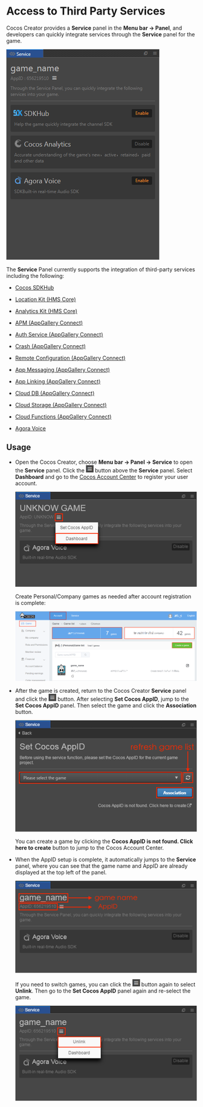 # Access to Third Party Services

Cocos Creator provides a **Service** panel in the **Menu bar -> Panel**, and developers can quickly integrate services through the **Service** panel for the game.

![](index/cocos_services.png)

The **Service** Panel currently supports the integration of third-party services including the following:

  - [Cocos SDKHub](sdkhub.md)

  - [Location Kit (HMS Core)](hms-location.md)

  - [Analytics Kit (HMS Core)](hms-analytics.md)

  - [APM (AppGallery Connect)](agc-apm.md)

  - [Auth Service (AppGallery Connect)](agc-auth.md)

  - [Crash (AppGallery Connect)](agc-crash.md)
    
  - [Remote Configuration (AppGallery Connect)](agc-remote.md)

  - [App Messaging (AppGallery Connect)](agc-appmessaging.md)

  - [App Linking (AppGallery Connect)](agc-applinking.md)

  - [Cloud DB (AppGallery Connect)](agc-clouddb.md)
    
  - [Cloud Storage (AppGallery Connect)](agc-cloudstorage.md)
    
  - [Cloud Functions (AppGallery Connect)](agc-cloudfunc.md)

  - [Agora Voice](https://docs.agora.io/en/Interactive%20Gaming/game_c?platform=Cocos%20Creator)

## Usage

- Open the Cocos Creator, choose **Menu bar -> Panel -> Service** to open the **Service** panel. Click the ![](index/setting.png) button above the **Service** panel. Select **Dashboard** and go to the [Cocos Account Center](https://auth.cocos.com/#/) to register your user account.

  ![](index/console.png)

  Create Personal/Company games as needed after account registration is complete:

  ![](index/game.png)

- After the game is created, return to the Cocos Creator **Service** panel and click the ![](index/setting.png) button. After selecting **Set Cocos AppID**, jump to the **Set Cocos AppID** panel. Then select the game and click the **Association** button.

  ![](index/appid.png)

  You can create a game by clicking the **Cocos AppID is not found. Click here to create** button to jump to the Cocos Account Center.

- When the AppID setup is complete, it automatically jumps to the **Service** panel, where you can see that the game name and AppID are already displayed at the top left of the panel.

  ![](index/service.png)

  If you need to switch games, you can click the ![](index/setting.png) button again to select **Unlink**. Then go to the **Set Cocos AppID** panel again and re-select the game.

  ![](index/switch_appid.png)

